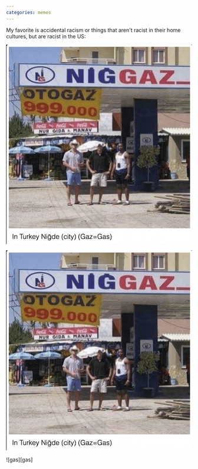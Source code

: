 ```yaml
---
categories: memes
---
```


My favorite is accidental racism or things that aren't racist in their home cultures, but are racist in the US:

![gas2](https://raw.githubusercontent.com/muneer78/muneer78.github.io/master/images/gas2.png) 

![gas2](https://raw.githubusercontent.com/muneer78/muneer78.github.io/master/images/gas2.png) 

 

![gas][gas] 
